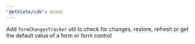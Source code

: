 ```yaml
---
'@ethlete/cdk': minor
---
```


Add `formChangesTracker` util to check for changes, restore, refresh or get the default value of a form or form control
